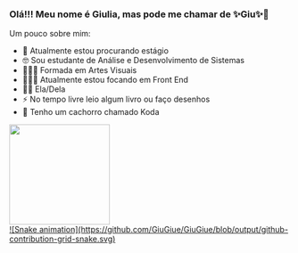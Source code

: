 ### Olá!!! Meu nome é Giulia, mas pode me chamar de ✨Giu✨👋

Um pouco sobre mim:

- 🔎 Atualmente estou procurando estágio
- 🤓 Sou estudante de Análise e Desenvolvimento de Sistemas
- 👩🏽‍🎓 Formada em Artes Visuais
- 👩🏽‍💻 Atualmente estou focando em Front End
- 💅🏽 Ela/Dela
- ⚡ No tempo livre leio algum livro ou faço desenhos
- 🐶 Tenho um cachorro chamado Koda

<div>
  <a href="https://github.com/GiuGiue">
  <img height="180em" src="https://github-readme-stats.vercel.app/api?username=GiuGiu&show_icons=true&theme=ambient_gradient"/>
</div>
![Snake animation](https://github.com/GiuGiue/GiuGiue/blob/output/github-contribution-grid-snake.svg)
